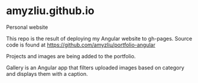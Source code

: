 # amyzliu.github.io
Personal website

This repo is the result of deploying my Angular website to gh-pages. 
Source code is found at https://github.com/amyzliu/portfolio-angular

Projects and images are being added to the portfolio.

Gallery is an Angular app that filters uploaded images based on category and displays them with a caption.

